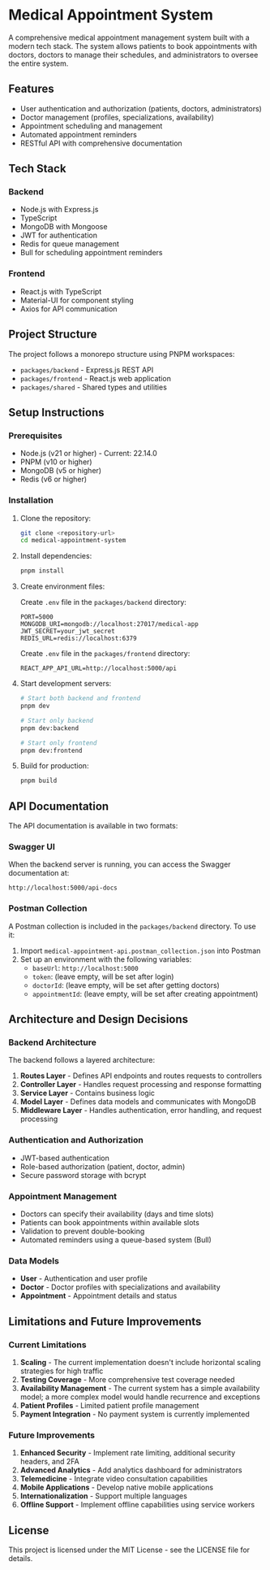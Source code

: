 # Medical Appointment System

A comprehensive medical appointment management system built with a modern tech stack. The system allows patients to book appointments with doctors, doctors to manage their schedules, and administrators to oversee the entire system.

## Features

- User authentication and authorization (patients, doctors, administrators)
- Doctor management (profiles, specializations, availability)
- Appointment scheduling and management
- Automated appointment reminders
- RESTful API with comprehensive documentation

## Tech Stack

### Backend
- Node.js with Express.js
- TypeScript
- MongoDB with Mongoose
- JWT for authentication
- Redis for queue management
- Bull for scheduling appointment reminders

### Frontend
- React.js with TypeScript
- Material-UI for component styling
- Axios for API communication

## Project Structure

The project follows a monorepo structure using PNPM workspaces:

- `packages/backend` - Express.js REST API
- `packages/frontend` - React.js web application
- `packages/shared` - Shared types and utilities

## Setup Instructions

### Prerequisites

- Node.js (v21 or higher) - Current: 22.14.0
- PNPM (v10 or higher)
- MongoDB (v5 or higher)
- Redis (v6 or higher)

### Installation

1. Clone the repository:
   ```bash
   git clone <repository-url>
   cd medical-appointment-system
   ```

2. Install dependencies:
   ```bash
   pnpm install
   ```

3. Create environment files:

   Create `.env` file in the `packages/backend` directory:
   ```
   PORT=5000
   MONGODB_URI=mongodb://localhost:27017/medical-app
   JWT_SECRET=your_jwt_secret
   REDIS_URL=redis://localhost:6379
   ```

   Create `.env` file in the `packages/frontend` directory:
   ```
   REACT_APP_API_URL=http://localhost:5000/api
   ```

4. Start development servers:
   ```bash
   # Start both backend and frontend
   pnpm dev
   
   # Start only backend
   pnpm dev:backend
   
   # Start only frontend
   pnpm dev:frontend
   ```

5. Build for production:
   ```bash
   pnpm build
   ```

## API Documentation

The API documentation is available in two formats:

### Swagger UI
When the backend server is running, you can access the Swagger documentation at:
```
http://localhost:5000/api-docs
```

### Postman Collection
A Postman collection is included in the `packages/backend` directory. To use it:
1. Import `medical-appointment-api.postman_collection.json` into Postman
2. Set up an environment with the following variables:
   - `baseUrl`: `http://localhost:5000`
   - `token`: (leave empty, will be set after login)
   - `doctorId`: (leave empty, will be set after getting doctors)
   - `appointmentId`: (leave empty, will be set after creating appointment)

## Architecture and Design Decisions

### Backend Architecture

The backend follows a layered architecture:

1. **Routes Layer** - Defines API endpoints and routes requests to controllers
2. **Controller Layer** - Handles request processing and response formatting
3. **Service Layer** - Contains business logic
4. **Model Layer** - Defines data models and communicates with MongoDB
5. **Middleware Layer** - Handles authentication, error handling, and request processing

### Authentication and Authorization

- JWT-based authentication
- Role-based authorization (patient, doctor, admin)
- Secure password storage with bcrypt

### Appointment Management

- Doctors can specify their availability (days and time slots)
- Patients can book appointments within available slots
- Validation to prevent double-booking
- Automated reminders using a queue-based system (Bull)

### Data Models

- **User** - Authentication and user profile
- **Doctor** - Doctor profiles with specializations and availability
- **Appointment** - Appointment details and status

## Limitations and Future Improvements

### Current Limitations

1. **Scaling** - The current implementation doesn't include horizontal scaling strategies for high traffic
2. **Testing Coverage** - More comprehensive test coverage needed
3. **Availability Management** - The current system has a simple availability model; a more complex model would handle recurrence and exceptions
4. **Patient Profiles** - Limited patient profile management
5. **Payment Integration** - No payment system is currently implemented

### Future Improvements

1. **Enhanced Security** - Implement rate limiting, additional security headers, and 2FA
2. **Advanced Analytics** - Add analytics dashboard for administrators
3. **Telemedicine** - Integrate video consultation capabilities
4. **Mobile Applications** - Develop native mobile applications
5. **Internationalization** - Support multiple languages
6. **Offline Support** - Implement offline capabilities using service workers

## License

This project is licensed under the MIT License - see the LICENSE file for details. 